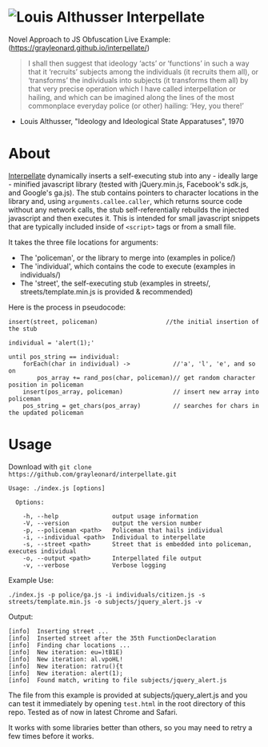 ![Louis Althusser](https://raw.github.com/grayleonard/interpellate/master/althusser.jpg)
Interpellate
============

Novel Approach to JS Obfuscation
Live Example: (https://grayleonard.github.io/interpellate/)

> I shall then suggest that ideology ‘acts’ or ‘functions’ in such a way that it ‘recruits’ subjects among the individuals (it recruits them all), or ‘transforms’ the individuals into subjects (it transforms them all) by that very precise operation which I have called interpellation or hailing, and which can be imagined along the lines of the most commonplace everyday police (or other) hailing: ‘Hey, you there!’

 - Louis Althusser, "Ideology and Ideological State Apparatuses", 1970

About
=====
[Interpellate](https://github.com/grayleonard/interpellate/) dynamically inserts a self-executing stub into any - ideally large - minified javascript library (tested with jQuery.min.js, Facebook's sdk.js, and Google's ga.js).  The stub contains pointers to character locations in the library and, using `arguments.callee.caller`, which returns source code without any network calls, the stub self-referentially rebuilds the injected javascript and then executes it.  This is intended for small javascript snippets that are typically included inside of `<script>` tags or from a small file.

It takes the three file locations for arguments:

- The 'policeman', or the library to merge into (examples in police/)
- The 'individual', which contains the code to execute (examples in individuals/)
- The 'street', the self-executing stub (examples in streets/, streets/template.min.js is provided & recommended)

Here is the process in pseudocode:

```
insert(street, policeman)                   //the initial insertion of the stub

individual = 'alert(1);'

until pos_string == individual:
	forEach(char in individual) ->            //'a', 'l', 'e', and so on
		pos_array += rand_pos(char, policeman)// get random character position in policeman 
	insert(pos_array, policeman)              // insert new array into policeman
	pos_string = get_chars(pos_array)         // searches for chars in the updated policeman
```

Usage
=====

Download with `git clone https://github.com/grayleonard/interpellate.git`

```
Usage: ./index.js [options]

  Options:

    -h, --help               output usage information
    -V, --version            output the version number
    -p, --policeman <path>   Policeman that hails individual
    -i, --individual <path>  Individual to interpellate
    -s, --street <path>      Street that is embedded into policeman, executes individual
    -o, --output <path>      Interpellated file output
    -v, --verbose            Verbose logging
```

Example Use:

`./index.js -p police/ga.js -i individuals/citizen.js -s streets/template.min.js -o subjects/jquery_alert.js -v`

Output:
```
[info]	Inserting street ...
[info]	Inserted street after the 35th FunctionDeclaration
[info]	Finding char locations ...
[info]	New iteration: eu=)tB1E)
[info]	New iteration: al.vpoHL!
[info]	New iteration: ratru(){t
[info]	New iteration: alert(1);
[info]	Found match, writing to file subjects/jquery_alert.js
```

The file from this example is provided at subjects/jquery_alert.js and you can test it immediately by opening `test.html` in the root directory of this repo.  Tested as of now in latest Chrome and Safari.

It works with some libraries better than others, so you may need to retry a few times before it works.
